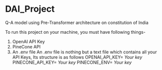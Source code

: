 # DAI_Project
Q-A model using Pre-Transformer architecture on constitution of India

To run this project on your machine, you must have following things-
1. OpenAI API Key
2. PineCone API
3. An .env file
   An .env file is nothing but a text file which contains all your API Keys, Its structure is as follows
   OPENAI_API_KEY= _Your key_
   PINECONE_API_KEY= _Your key_
   PINECONE_ENV= _Your key_
